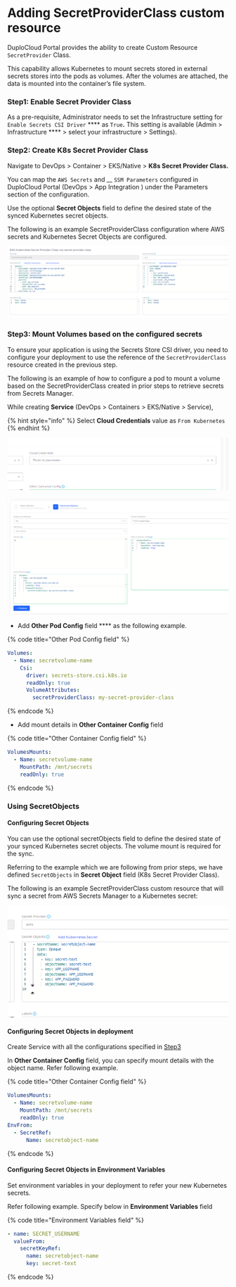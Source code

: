 # Adding SecretProviderClass custom resource

DuploCloud Portal provides the ability to create Custom Resource `SecretProvider` Class.

This capability allows Kubernetes to mount secrets stored in external secrets stores into the pods as volumes. After the volumes are attached, the data is mounted into the container’s file system.

### Step1: Enable Secret Provider Class

As a pre-requisite, Administrator needs to set the Infrastructure setting for `Enable Secrets CSI Driver` **** as `True`**.** This setting is available (Admin > Infrastructure **** > select your infrastructure > Settings).

### Step2: Create K8s Secret Provider Class

Navigate to DevOps > Container > EKS/Native > **K8s Secret Provider Class.**

You can map the `AWS Secrets` and __ `SSM Parameters` configured in DuploCloud Portal (DevOps > App Integration ) under the Parameters section of the configuration.

Use the optional **Secret Objects** field to define the desired state of the synced Kubernetes secret objects.

The following is an example SecretProviderClass configuration where AWS secrets and Kubernetes Secret Objects are configured.

![K8s Secret Provider Class Page](<../../../.gitbook/assets/image (52).png>)

### **Step3:** Mount Volumes based on the configured secrets

To ensure your application is using the Secrets Store CSI driver, you need to configure your deployment to use the  reference of the `SecretProviderClass` resource created in the previous step.

The following is an example of how to configure a pod to mount a volume based on the SecretProviderClass created in prior steps to retrieve secrets from Secrets Manager.

While creating **Service** (DevOps > Containers > EKS/Native > Service),&#x20;

{% hint style="info" %}
Select **Cloud Credentials** value as `From Kubernetes`
{% endhint %}

![Select Cloud Credentials](<../../../.gitbook/assets/image (41) (3).png>)

![Advance Options Service Page](<../../../.gitbook/assets/image (65).png>)

* Add **Other Pod Config** field **** as the following example.

{% code title="Other Pod Config field" %}
```yaml
Volumes:
  - Name: secretvolume-name
    Csi:
      driver: secrets-store.csi.k8s.io
      readOnly: true
      VolumeAttributes:
        secretProviderClass: my-secret-provider-class

```
{% endcode %}

* Add mount details in **Other Container Config** field

{% code title="Other Container Config field" %}
```yaml
VolumesMounts:
  - Name: secretvolume-name
    MountPath: /mnt/secrets
    readOnly: true

```
{% endcode %}

### Using SecretObjects

#### Configuring Secret Objects

You can use the optional secretObjects field to define the desired state of your synced Kubernetes secret objects. The volume mount is required for the sync.

Referring to the example which we are following from prior steps, we have defined `SecretObjects` in **Secret Object** field (K8s Secret Provider Class).

&#x20;The following is an example SecretProviderClass custom resource that will sync a secret from AWS Secrets Manager to a Kubernetes secret:

![K8s Secret Provider Class Page](<../../../.gitbook/assets/image (37) (2).png>)

#### Configuring Secret Objects in deployment

Create Service with all the configurations specified in [Step3](adding-secretproviderclass-custom-resource.md#step3-mount-volumes-based-on-the-configured-secrets)

In **Other Container Config** field, you can specify mount details with the object name. Refer following example.

{% code title="Other Container Config field" %}
```yaml
VolumesMounts:
  - Name: secretvolume-name
    MountPath: /mnt/secrets
    readOnly: true
EnvFrom:
  - SecretRef:
      Name: secretobject-name
```
{% endcode %}

#### Configuring Secret Objects in Environment Variables

Set environment variables in your deployment to refer your new Kubernetes secrets.

Refer following example. Specify below in **Environment Variables** field

{% code title="Environment Variables field" %}
```yaml
- name: SECRET_USERNAME
  valueFrom:
    secretKeyRef:
      name: secretobject-name
      key: secret-text
```
{% endcode %}


